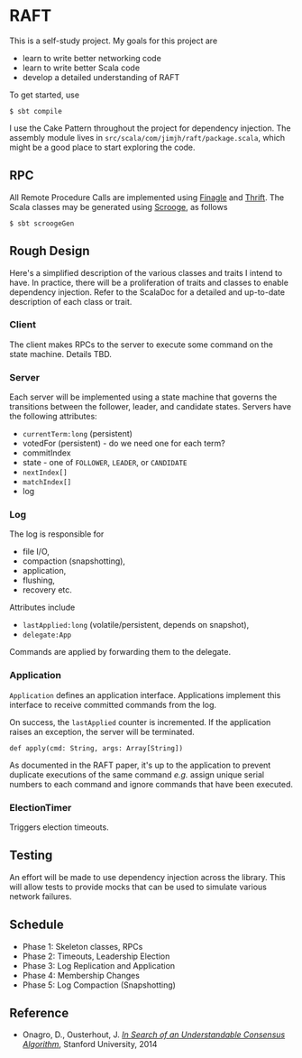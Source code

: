# RAFT

This is a self-study project. My goals for this project are

- learn to write better networking code
- learn to write better Scala code
- develop a detailed understanding of RAFT

To get started, use

    $ sbt compile

I use the Cake Pattern throughout the project for dependency injection. The assembly module lives in
`src/scala/com/jimjh/raft/package.scala`, which might be a good place to start exploring the code.

## RPC

All Remote Procedure Calls are implemented using [Finagle][finagle] and [Thrift][thrift]. The Scala classes may be
generated using [Scrooge][scrooge], as follows

    $ sbt scroogeGen

## Rough Design

Here's a simplified description of the various classes and traits I intend to have. In practice, there will be a
proliferation of traits and classes to enable dependency injection. Refer to the ScalaDoc for a detailed and up-to-date
description of each class or trait.

### Client

The client makes RPCs to the server to execute some command on the state machine. Details TBD.

### Server

Each server will be implemented using a state machine that governs the transitions between the follower, leader, and
candidate states. Servers have the following attributes:

  - `currentTerm:long` (persistent)
  - votedFor (persistent) - do we need one for each term?
  - commitIndex
  - state - one of `FOLLOWER`, `LEADER`, or `CANDIDATE`
  - `nextIndex[]`
  - `matchIndex[]`
  - log

### Log

The log is responsible for

  - file I/O,
  - compaction (snapshotting),
  - application,
  - flushing,
  - recovery etc.

Attributes include

  - `lastApplied:long` (volatile/persistent, depends on snapshot),
  - `delegate:App`

Commands are applied by forwarding them to the delegate.

### Application

`Application` defines an application interface. Applications implement this interface to receive committed commands from
the log.

On success, the `lastApplied` counter is incremented. If the application raises an exception, the server will be
terminated.

    def apply(cmd: String, args: Array[String])

As documented in the RAFT paper, it's up to the application to prevent duplicate executions of the same command _e.g._
assign unique serial numbers to each command and ignore commands that have been executed.

### ElectionTimer

Triggers election timeouts.

## Testing

An effort will be made to use dependency injection across the library. This will allow tests to provide mocks that can
be used to simulate various network failures.

## Schedule

- Phase 1: Skeleton classes, RPCs
- Phase 2: Timeouts, Leadership Election
- Phase 3: Log Replication and Application
- Phase 4: Membership Changes
- Phase 5: Log Compaction (Snapshotting)

## Reference

- Onagro, D., Ousterhout, J. [_In Search of an Understandable Consensus Algorithm_][raft], Stanford University, 2014

  [raft]: https://ramcloud.stanford.edu/wiki/download/attachments/11370504/raft.pdf
  [finagle]: http://twitter.github.io/finagle/
  [thrift]: http://thrift.apache.org/
  [scrooge]: http://twitter.github.io/scrooge/